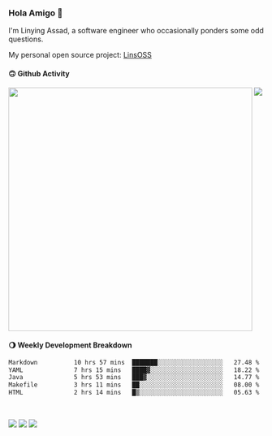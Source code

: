### Hola Amigo 🤣   

I'm Linying Assad, a software engineer who occasionally ponders some odd questions.  

My personal open source project: [LinsOSS](https://github.com/linsoss)
 
#### 🙃 Github Activity 
<div>
  <img src="https://github-readme-stats.vercel.app/api?username=al-assad&show_icons=true" align="top" style="display: inline-block;" width="480"/>
  <img src="https://github-readme-stats.vercel.app/api/top-langs/?username=al-assad&hide=css,html&langs_count=8&layout=compact" align="top" style="display: inline-block;"/>
</div>

#### 🌖 Weekly Development Breakdown
<!--START_SECTION:waka-->

```txt
Markdown          10 hrs 57 mins  ███████░░░░░░░░░░░░░░░░░░   27.48 %
YAML              7 hrs 15 mins   ████▓░░░░░░░░░░░░░░░░░░░░   18.22 %
Java              5 hrs 53 mins   ███▓░░░░░░░░░░░░░░░░░░░░░   14.77 %
Makefile          3 hrs 11 mins   ██░░░░░░░░░░░░░░░░░░░░░░░   08.00 %
HTML              2 hrs 14 mins   █▒░░░░░░░░░░░░░░░░░░░░░░░   05.63 %
```

<!--END_SECTION:waka-->

<br>

<a href="https://twitter.com/Alassad_dev"><img src="https://img.shields.io/badge/Twitter-@Alassad__dev-blue?style=flat&logo=twitter" /></a>
<a href="https://t.me/alassad_dev"><img src="https://img.shields.io/badge/Telegram-@alassad__dev-orange?style=flat&logo=telegram" /></a>
<a href="https://al-assad.github.io"><img src="https://img.shields.io/badge/Blogs-Linying_Assad's_Blog-yellow?style=flat&logo=github" /></a>

